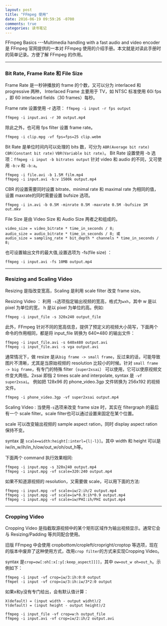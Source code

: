 ```yaml
---
layout: post
title: "FFmpeg 使用"
date: 2016-06-19 09:59:26 -0700
comments: true
categories: 读书笔记
---
```


FFmpeg Basics ---Multimedia handling with a fast audio and video encoder 是 FFmpeg 官网提供的一本对 FFmpeg 使用的介绍手册。本文就是对读此手册时的简单记录。方便了解 FFmpeg 的作用。
<!--more-->
---

### Bit Rate, Frame Rate 和 File Size

Frame Rate 是一秒钟播放的 frame 的个数，又可以分为 interlaced 和 progressive 两种， Interlaced Frame 主要用于 TV，如 NTSC 标准使用 60i fps ，即 60 interlaced fields（30 frames）每秒。

Frame rate 设置使用 -r 选项： `ffmpeg -i input -r fps output`

```
ffmpeg -i input.avi -r 30 output.mp4
```
除此之外，也可用 fps filter 设置 frame rate。

```
ffmpeg -i clip.mpg -vf fps=fps=25 clip.webm
```

Bit Rate 是单位时间内可以处理的 bits 数，可分为 `ABR(Average bit rate)` `CBR(Constant bit rate)` `VBR(Variable bit rate)`。
Bit Rate 设置使用 -b 选项：`ffmpeg -i input -b bitrates output`
针对 video 和 audio 的不同，又可使用 `-b:v` 和 `-b:a`。

```
ffmpeg -i file.avi -b 1.5M film.mp4
ffmpeg -i input.avi -b:v 1500k output.mp4
```
CBR 的设置需要同时设置 bitrate、minimal rate 和 maximal rate 为相同的值，设置 maxrate的同时需要设置 bufsize 选项。

```
ffmpeg -i in.avi -b 0.5M -minrate 0.5M -maxrate 0.5M -bufsize 1M out.mkv
```

File Size 是由 Video Size 和 Audio Size 两者之和组成的。

```
video_size = video_bitrate * time_in_seconds / 8;
audio_size = audio_bitrate * time_in_seconds / 8; 或
audio_size = sampling_rate * bit_depth * channels * time_in_seconds / 8;
```
也可设置输出文件的最大值,设置选项为 -fs(file size) ： 

```
ffmpeg -i input.avi -fs 10MB output.mp4
```
----

### Resizing and Scaling Video

Resizing 是指改变宽高，Scaling 是利用 scale filter 改变 frame size。

Resizing Video ： 利用 `-s`选项指定输出视频的宽高，格式为`wxh`，其中 w 是以 pixel 为单位的宽， h 是以 pixel 为单位的高。例如:

```
ffmpeg -i input_file -s 320x240 output_file
```
此外，FFmpeg 针对不同的宽高信息，提供了预定义的视频大小简写，下面两个命令的作用相同，都是将 input_file 转换为 640*480 的输出文件：

```
ffmpeg -i input_file.avi -s 640x480 output.avi
ffmpeg -i input_file.avi -s vga output.avi
```
通常情况下，做 resize 是从`big frame -> small frame`，反过来的话，可能导致图片不清晰，尤其是当原始视频的 resolution 比较小的时候。针对 `small frame -> big frame`，有专门的特殊 filter（`super2xsai`） 可以使用，它可以使原视频文件变大两倍。2xsai 即指 2 times scale and interpolate, syntax 是 `-vf super2xsai`。
例如把 128x96 的 phone_video.3gp 文件转换为 256x192 的视频文件。

```
ffmpeg -i phone_video.3gp -vf super2xsai output.mp4
```

Scaling Video : 当使用`-s`选项来改变 frame size 时，其实在 filtergraph 的最后有一个 scale filter。scale filter也可以通过设置来固定在某个位置。

scale 可以改变输出视频的 sample aspect ration，同时 display aspect ration 保持不变。

syntax 是 `scale=width:height[:interl={l|-l}]`。其中 width 和 height 可以是 iw/in_w/ih/in_h/ow/out_w/oh/out_h等。

下面两个 command 执行效果相同:

```
ffmpeg -i input.mpg -s 320x240 output.mp4
ffmpeg -i input.mpg -vf scale=320:240 output.mp4
```
如果不知道源视频的 resolution，又需要做 scale，可以用下面的方法:

```
ffmpeg -i input.mpg -vf scale=iw/2:ih/2 output.mp4
ffmpeg -i input.mpg -vf scale=iw*0.9:ih*0.9 output.mp4
ffmpeg -i input.mpg -vf scale=iw/PHI:ih/PHI output.mp4
```

---
### Cropping Video

Cropping Video 是指截取源视频中的某个矩形区域作为输出视频显示。通常它会与 Resizing/Padding 等共同配合使用。

旧版 FFmpeg 中会使用 cropbottom/cropleft/cropright/croptop 等选项，现在的版本中废弃了这种使用方式，改用`crop filter`的方式来实现Cropping Video。

syntax 是`crop=ow[:oh[:x[:y[:keep_aspect]]]]`，其中 `ow=out_w oh=out_h`。示例如下：

```
ffmpeg -i input -vf crop=iw/3:ih:0:0 output
ffmpet -i input -vf crop=iw/3:ih:iw/3*2:0 output
```
如果x和y没有专门给出，会有默认值计算：

```
X(default) = (input width - output widht)/2
Y(default) = (input height - output height)/2
```
```
ffmpeg -i input_file -vf crop=w:h output_file
ffmpeg -i input.avi -vf crop=iw/2:ih/2 output.avi
```
